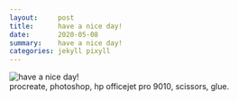 ```yaml
---
layout:     post
title:      have a nice day!
date:       2020-05-08
summary:    have a nice day!
categories: jekyll pixyll
---
```


![have a nice day!](https://i.imgur.com/egLwfz6.png)
<br/>
procreate, photoshop, hp officejet pro 9010, scissors, glue.
